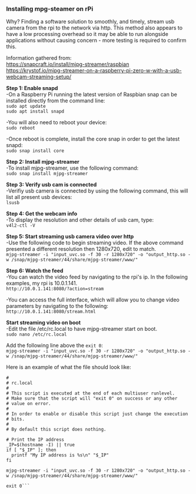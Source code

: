 ### Installing mpg-steamer on rPi

Why? Finding a software solution to smoothly, and timely, stream usb camera from the rpi to the network via http. This method also appears to have a low processing overhead so it may be able to run alongside applications without causing concern - more testing is required to confirm this.  



Information gathered from:  
https://snapcraft.io/install/mjpg-streamer/raspbian  
https://krystof.io/mjpg-streamer-on-a-raspberry-pi-zero-w-with-a-usb-webcam-streaming-setup/  
  
  
  
**Step 1: Enable snapd**  
-On a Raspberry Pi running the latest version of Raspbian snap can be installed directly from the command line:  
```sudo apt update```  
```sudo apt install snapd```  
  
-You will also need to reboot your device:  
```sudo reboot```  
  
-Once reboot is complete, install the core snap in order to get the latest snapd:  
```sudo snap install core```  
  
  
**Step 2: Install mjpg-streamer**  
-To install mjpg-streamer, use the following command:  
```sudo snap install mjpg-streamer```  


**Step 3: Verify usb cam is connected**  
-Verifiy usb camera is connected by using the following command, this will list all present usb devices:  
```lsusb```  
  
  
**Step 4: Get the webcam info**  
-To display the resolution and other details of usb cam, type:  
```v4l2-ctl -V```  
  
  
**Step 5: Start streaming usb camera video over http**  
-Use the following code to begin streaming video. If the above command presented a different resolution then 1280x720, edit to match.  
```mjpg-streamer -i "input_uvc.so -f 30 -r 1280x720" -o "output_http.so -w /snap/mjpg-streamer/44/share/mjpg-streamer/www/"```    
  
  
**Step 6: Watch the feed**  
-You can watch the video feed by navigating to the rpi's ip. In the following examples, my rpi is 10.0.1.141.  
```http://10.0.1.141:8080/?action=stream```  
  
-You can access the full interface, which will allow you to change video parameters by navigating to the following:  
```http://10.0.1.141:8080/stream.html```  
  
    
**Start streaming video on boot**  
-Edit the file /etc/rc.local to have mjpg-streamer start on boot.  
```sudo nano /etc/rc.local```  
  
Add the following line above the ```exit 0```:  
```mjpg-streamer -i "input_uvc.so -f 30 -r 1280x720" -o "output_http.so -w /snap/mjpg-streamer/44/share/mjpg-streamer/www/"```  
  
Here is an example of what the file should look like:  
```#!/bin/sh -e  
#  
# rc.local  
#  
# This script is executed at the end of each multiuser runlevel.  
# Make sure that the script will "exit 0" on success or any other  
# value on error.  
#  
# In order to enable or disable this script just change the execution  
# bits.  
#  
# By default this script does nothing.  
  
# Print the IP address  
_IP=$(hostname -I) || true  
if [ "$_IP" ]; then  
  printf "My IP address is %s\n" "$_IP"  
fi  
  
mjpg-streamer -i "input_uvc.so -f 30 -r 1280x720" -o "output_http.so -w /snap/mjpg-streamer/44/share/mjpg-streamer/www/"  
  
exit 0```
